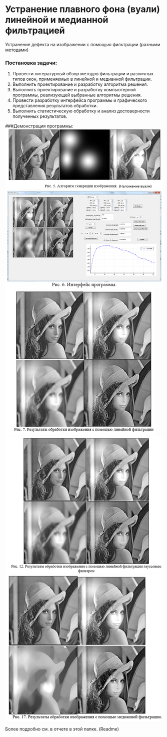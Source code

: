 # Устранение плавного фона (вуали) линейной и медианной фильтрацией  
Устранение дефекта на изображении с помощью фильтрации (разными методами)  
  
### Постановка задачи:  
1. Провести литературный обзор методов фильтрации и различных типов окон, применяемых в линейной и медианной фильтрации.  
2. Выполнить проектирование и разработку алгоритма решения.  
3. Выполнить проектирование и разработку компьютерной программы, реализующей выбранные алгоритмы решения.  
4. Провести разработку интерфейса программы и графического представления результатов обработки.  
5. Выполнить статистическую обработку и анализ достоверности полученных результатов.  
      
###Демонстрация программы:  
![Alt text](https://github.com/AlexeySource/Learning/blob/master/K5_Z3_IT_Image_Filtration/screenshots/Filtration1.png?raw=true)    
![Alt text](https://github.com/AlexeySource/Learning/blob/master/K5_Z3_IT_Image_Filtration/screenshots/Filtration2.png?raw=true)    
![Alt text](https://github.com/AlexeySource/Learning/blob/master/K5_Z3_IT_Image_Filtration/screenshots/Filtration3.png?raw=true)  
![Alt text](https://github.com/AlexeySource/Learning/blob/master/K5_Z3_IT_Image_Filtration/screenshots/Filtration4.png?raw=true)  
![Alt text](https://github.com/AlexeySource/Learning/blob/master/K5_Z3_IT_Image_Filtration/screenshots/Filtration5.png?raw=true)  




Более подробно см. в отчете в этой папке. (Readme)  
